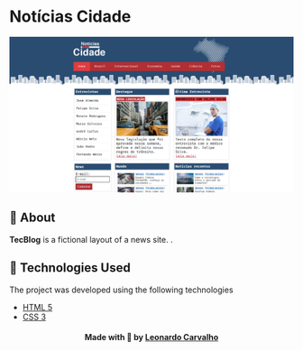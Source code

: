 # Notícias Cidade
<p alig="center">
  <img src="banner-readme.png">
</p>
<a id="about"></a>

## :bookmark: About

<strong>TecBlog</strong> is a fictional layout of a news site.
.

<a id="technologies-used"></a>

## :rocket: Technologies Used

The project was developed using the following technologies

- [HTML 5](https://www.devmedia.com.br/o-que-e-o-html5/25820)
- [CSS 3](https://developer.mozilla.org/pt-BR/docs/Web/CSS)




<h4 align="center">
    Made with 💜 by <a href="https://www.linkedin.com/in/leonardo-f-carvalho/" target="_blank">Leonardo Carvalho</a>
</h4>
